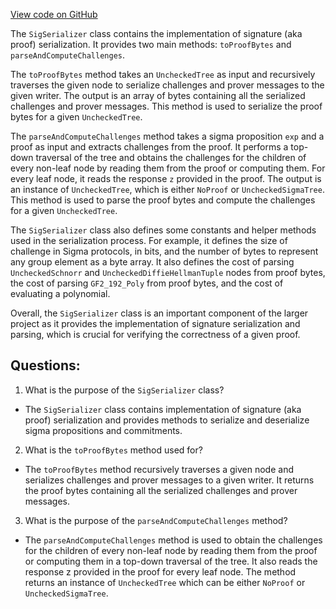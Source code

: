 [View code on GitHub](sigmastate-interpreterhttps://github.com/ScorexFoundation/sigmastate-interpreter/interpreter/shared/src/main/scala/sigmastate/SigSerializer.scala)

The `SigSerializer` class contains the implementation of signature (aka proof) serialization. It provides two main methods: `toProofBytes` and `parseAndComputeChallenges`. 

The `toProofBytes` method takes an `UncheckedTree` as input and recursively traverses the given node to serialize challenges and prover messages to the given writer. The output is an array of bytes containing all the serialized challenges and prover messages. This method is used to serialize the proof bytes for a given `UncheckedTree`.

The `parseAndComputeChallenges` method takes a sigma proposition `exp` and a proof as input and extracts challenges from the proof. It performs a top-down traversal of the tree and obtains the challenges for the children of every non-leaf node by reading them from the proof or computing them. For every leaf node, it reads the response `z` provided in the proof. The output is an instance of `UncheckedTree`, which is either `NoProof` or `UncheckedSigmaTree`. This method is used to parse the proof bytes and compute the challenges for a given `UncheckedTree`.

The `SigSerializer` class also defines some constants and helper methods used in the serialization process. For example, it defines the size of challenge in Sigma protocols, in bits, and the number of bytes to represent any group element as a byte array. It also defines the cost of parsing `UncheckedSchnorr` and `UncheckedDiffieHellmanTuple` nodes from proof bytes, the cost of parsing `GF2_192_Poly` from proof bytes, and the cost of evaluating a polynomial.

Overall, the `SigSerializer` class is an important component of the larger project as it provides the implementation of signature serialization and parsing, which is crucial for verifying the correctness of a given proof.
## Questions: 
 1. What is the purpose of the `SigSerializer` class?
- The `SigSerializer` class contains implementation of signature (aka proof) serialization and provides methods to serialize and deserialize sigma propositions and commitments.

2. What is the `toProofBytes` method used for?
- The `toProofBytes` method recursively traverses a given node and serializes challenges and prover messages to a given writer. It returns the proof bytes containing all the serialized challenges and prover messages.

3. What is the purpose of the `parseAndComputeChallenges` method?
- The `parseAndComputeChallenges` method is used to obtain the challenges for the children of every non-leaf node by reading them from the proof or computing them in a top-down traversal of the tree. It also reads the response z provided in the proof for every leaf node. The method returns an instance of `UncheckedTree` which can be either `NoProof` or `UncheckedSigmaTree`.